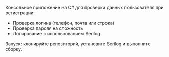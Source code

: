 Консольное приложение на C# для проверки данных пользователя при регистрации:

- Проверка логина (телефон, почта или строка)
- Проверка пароля на сложность
- Логирование с использованием Serilog

Запуск: клонируйте репозиторий, установите Serilog и выполните сборку.
